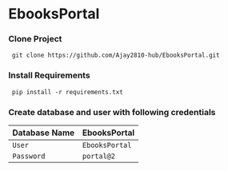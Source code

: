 # EbooksPortal


### Clone Project
```
 git clone https://github.com/Ajay2810-hub/EbooksPortal.git
```

### Install Requirements
```
 pip install -r requirements.txt 
```

### Create database and user with following credentials
|   Database Name   |   EbooksPortal   |
| ----------------- | ---------------- |
|     ` User `      | ` EbooksPortal ` |
|   ` Password `    |   ` portal@2 `   |
